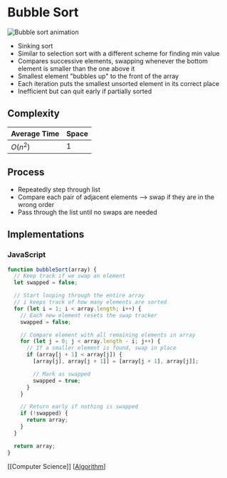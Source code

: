 # Bubble Sort

![Bubble sort animation](/assets/second-brain/2020-10-22-09-10.gif)

- Sinking sort
- Similar to selection sort with a different scheme for finding min value
- Compares successive elements, swapping whenever the bottom element is smaller than the one above it
- Smallest element "bubbles up" to the front of the array
- Each iteration puts the smallest unsorted element in its correct place
- Inefficient but can quit early if partially sorted

## Complexity

| Average Time | Space |
| ------------ | ----- |
| $O(n^2)$     | $1$   |

## Process

- Repeatedly step through list
- Compare each pair of adjacent elements --> swap if they are in the wrong order
- Pass through the list until no swaps are needed

## Implementations

### JavaScript

```javascript
function bubbleSort(array) {
  // Keep track if we swap an element
  let swapped = false;

  // Start looping through the entire array
  // i keeps track of how many elements are sorted
  for (let i = 1; i < array.length; i++) {
    // Each new element resets the swap tracker
    swapped = false;

    // Compare element with all remaining elements in array
    for (let j = 0; j < array.length - i; j++) {
      // If a smaller element is found, swap in place
      if (array[j + 1] < array[j]) {
        [array[j], array[j + 1]] = [array[j + 1], array[j]];

        // Mark as swapped
        swapped = true;
      }
    }

    // Return early if nothing is swapped
    if (!swapped) {
      return array;
    }
  }

  return array;
}
```

[[Computer Science]] [[Algorithm]]

[//begin]: # "Autogenerated link references for markdown compatibility"
[computer-science]: computer-science "Computer Science"
[algorithm]: algorithm "Algorithm"
[//end]: # "Autogenerated link references"